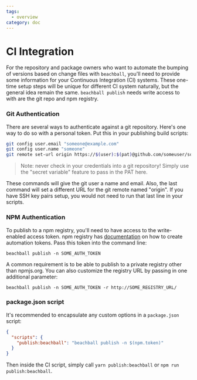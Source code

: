 ```yaml
---
tags:
  - overview
category: doc
---
```


# CI Integration

For the repository and package owners who want to automate the bumping of versions based on change files with `beachball`, you'll need to provide some information for your Continuous Integration (CI) systems. These one-time setup steps will be unique for different CI system naturally, but the general idea remain the same. `beachball publish` needs write access to with are the git repo and npm registry.

### Git Authentication

There are several ways to authenticate against a git repository. Here's one way to do so with a personal token. Put this in your publishing build scripts:

```bash
git config user.email "someone@example.com"
git config user.name "someone"
git remote set-url origin https://$(user):$(pat)@github.com/someuser/someproject.git
```

> Note: never check in your credentials into a git repository! Simply use the "secret variable" feature to pass in the PAT here.

These commands will give the git user a name and email. Also, the last command will set a different URL for the git remote named "origin". If you have SSH key pairs setup, you would not need to run that last line in your scripts.

### NPM Authentication

To publish to a npm registry, you'll need to have access to the write-enabled access token. npm registry has [documentation](https://docs.npmjs.com/creating-and-viewing-authentication-tokens) on how to create automation tokens. Pass this token into the command line:

```
beachball publish -n SOME_AUTH_TOKEN
```

A common requirement is to be able to publish to a private registry other than npmjs.org. You can also customize the registry URL by passing in one additional parameter:

```
beachball publish -n SOME_AUTH_TOKEN -r http://SOME_REGISTRY_URL/
```

### package.json script

It's recommended to encapsulate any custom options in a `package.json` script:

```json
{
  "scripts": {
    "publish:beachball": "beachball publish -n $(npm.token)"
  }
}
```

Then inside the CI script, simply call `yarn publish:beachball` or `npm run publish:beachball`.
